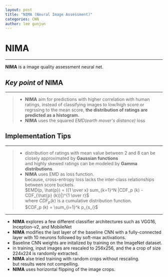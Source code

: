 ```yaml
---
layout: post
title: "NIMA (Neural Image Assessment)"
categories: CNN
author: lee gunjun
---
```


# NIMA
----
**NIMA** is a image quality assessment neural net.

## *Key point* of **NIMA**
----
> - **NIMA** aim for predictions with higher correlation with human ratings, instead of classifying images to low/high score or regrssing to the mean score, **the distribution of ratings are predicted as a histogram.**
> - **NIMA** uses the squared *EMD(earth mover's distance)* loss


## Implementation Tips
----
> - distribution of ratings with mean value between 2 and 8 can be closely approximated by **Gaussian functions** <br>
> and highly skewed ratings can be modeled by **Gamma distributions**. <br>
> - **NIMA** uses EMD as loss function. <br>
> because, cross-entropy loss lacks the inter-class relationships between score buckets.<br>
> $EMD(p, \hat{p}) = ({1 \over x} sum_{k=1}^N |CDF_p (k) - CDF_{\hat{p} (k)}|)^{1 \over r}$<br>
> where $CDF_p (k)$ is a cumulative distribution function. <br>
> $CDF_p (k) = \sum_{i=1}^k p_{s_i}$


----

- **NIMA** explores a few different classifier architectures such as VGG16, Inception-v2, and MobileNet
- **NIMA** modifies the last layer of the baseline CNN with a fully-connected layer with 10 neurons followed by soft-max activations.
- Baseline CNN weights are initalized by training on the ImageNet dataset.
- in training, input images are rescaled to 256x256, and the a crop of size 224x224 is randomly extracted.
- **NIMA** alse tried training with random crops without rescaling.<br>
but results were not compelling.
- **NIMA** uses horizontal flipping of the image crops.
